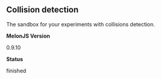 ## Collision detection
The sandbox for your experiments with collisions detection.

**MelonJS Version**

0.9.10

**Status**

finished



